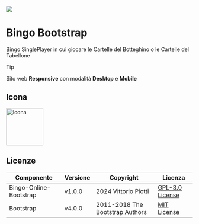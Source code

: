 <img src="https://github.com/vittorioPiotti/Bingo/blob/main/preview.png" />



# Bingo Bootstrap
Bingo SinglePlayer in cui giocare le Cartelle del Botteghino o le Cartelle del Tabellone


> [!TIP]
> Sito web **Responsive** con modalità **Desktop** e **Mobile**


## Icona 
<img src="https://github.com/vittorioPiotti/Bingo/blob/main/img/icona.png" alt="Icona" width="100"/>

## Licenze

| Componente         | Versione  | Copyright                         | Licenza                                                       |
|--------------------|-----------|-----------------------------------|---------------------------------------------------------------|
| Bingo-Online-Bootstrap | v1.0.0    | 2024 Vittorio Piotti              | [GPL-3.0 License](https://github.com/vittorioPiotti/Bingo-Bootstrap/blob/main/LICENSE.md) |
| Bootstrap          | v4.0.0    | 2011-2018 The Bootstrap Authors   | [MIT License](https://github.com/twbs/bootstrap/blob/master/LICENSE) |

